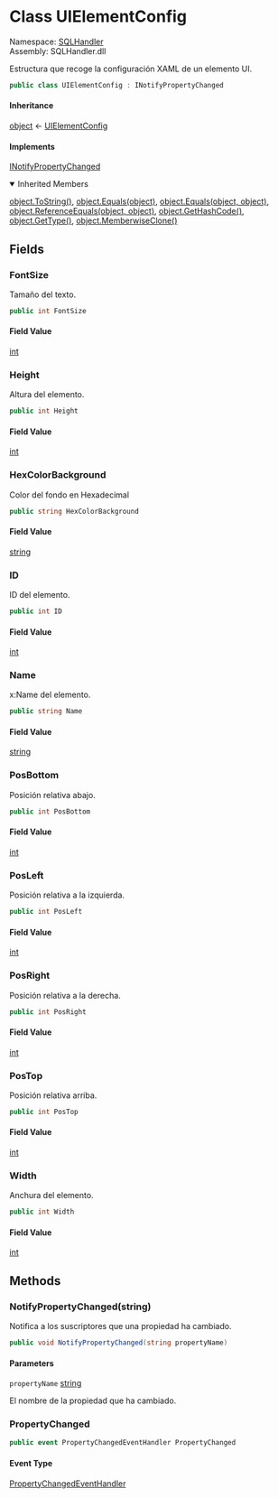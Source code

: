 # <a id="SQLHandler_UIElementConfig"></a> Class UIElementConfig

Namespace: [SQLHandler](SQLHandler.md)  
Assembly: SQLHandler.dll  

Estructura que recoge la configuración XAML de un elemento UI.

```csharp
public class UIElementConfig : INotifyPropertyChanged
```

#### Inheritance

[object](https://learn.microsoft.com/dotnet/api/system.object) ← 
[UIElementConfig](SQLHandler.UIElementConfig.md)

#### Implements

[INotifyPropertyChanged](https://learn.microsoft.com/dotnet/api/system.componentmodel.inotifypropertychanged)

<details open>
  <summary> Inherited Members </summary>

[object.ToString\(\)](https://learn.microsoft.com/dotnet/api/system.object.tostring), 
[object.Equals\(object\)](https://learn.microsoft.com/dotnet/api/system.object.equals\#system\-object\-equals\(system\-object\)), 
[object.Equals\(object, object\)](https://learn.microsoft.com/dotnet/api/system.object.equals\#system\-object\-equals\(system\-object\-system\-object\)), 
[object.ReferenceEquals\(object, object\)](https://learn.microsoft.com/dotnet/api/system.object.referenceequals), 
[object.GetHashCode\(\)](https://learn.microsoft.com/dotnet/api/system.object.gethashcode), 
[object.GetType\(\)](https://learn.microsoft.com/dotnet/api/system.object.gettype), 
[object.MemberwiseClone\(\)](https://learn.microsoft.com/dotnet/api/system.object.memberwiseclone)
</details>

## Fields

### <a id="SQLHandler_UIElementConfig_FontSize"></a> FontSize

Tamaño del texto.

```csharp
public int FontSize
```

#### Field Value

 [int](https://learn.microsoft.com/dotnet/api/system.int32)

### <a id="SQLHandler_UIElementConfig_Height"></a> Height

Altura del elemento.

```csharp
public int Height
```

#### Field Value

 [int](https://learn.microsoft.com/dotnet/api/system.int32)

### <a id="SQLHandler_UIElementConfig_HexColorBackground"></a> HexColorBackground

Color del fondo en Hexadecimal

```csharp
public string HexColorBackground
```

#### Field Value

 [string](https://learn.microsoft.com/dotnet/api/system.string)

### <a id="SQLHandler_UIElementConfig_ID"></a> ID

ID del elemento.

```csharp
public int ID
```

#### Field Value

 [int](https://learn.microsoft.com/dotnet/api/system.int32)

### <a id="SQLHandler_UIElementConfig_Name"></a> Name

x:Name del elemento.

```csharp
public string Name
```

#### Field Value

 [string](https://learn.microsoft.com/dotnet/api/system.string)

### <a id="SQLHandler_UIElementConfig_PosBottom"></a> PosBottom

Posición relativa abajo.

```csharp
public int PosBottom
```

#### Field Value

 [int](https://learn.microsoft.com/dotnet/api/system.int32)

### <a id="SQLHandler_UIElementConfig_PosLeft"></a> PosLeft

Posición relativa a la izquierda.

```csharp
public int PosLeft
```

#### Field Value

 [int](https://learn.microsoft.com/dotnet/api/system.int32)

### <a id="SQLHandler_UIElementConfig_PosRight"></a> PosRight

Posición relativa a la derecha.

```csharp
public int PosRight
```

#### Field Value

 [int](https://learn.microsoft.com/dotnet/api/system.int32)

### <a id="SQLHandler_UIElementConfig_PosTop"></a> PosTop

Posición relativa arriba.

```csharp
public int PosTop
```

#### Field Value

 [int](https://learn.microsoft.com/dotnet/api/system.int32)

### <a id="SQLHandler_UIElementConfig_Width"></a> Width

Anchura del elemento.

```csharp
public int Width
```

#### Field Value

 [int](https://learn.microsoft.com/dotnet/api/system.int32)

## Methods

### <a id="SQLHandler_UIElementConfig_NotifyPropertyChanged_System_String_"></a> NotifyPropertyChanged\(string\)

Notifica a los suscriptores que una propiedad ha cambiado.

```csharp
public void NotifyPropertyChanged(string propertyName)
```

#### Parameters

`propertyName` [string](https://learn.microsoft.com/dotnet/api/system.string)

El nombre de la propiedad que ha cambiado.

### <a id="SQLHandler_UIElementConfig_PropertyChanged"></a> PropertyChanged

```csharp
public event PropertyChangedEventHandler PropertyChanged
```

#### Event Type

 [PropertyChangedEventHandler](https://learn.microsoft.com/dotnet/api/system.componentmodel.propertychangedeventhandler)

